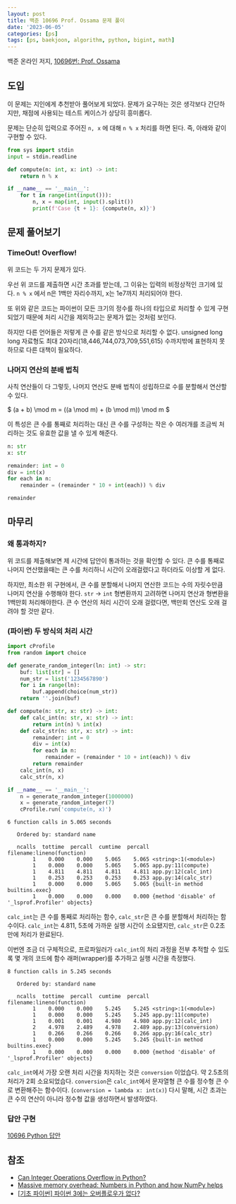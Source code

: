 ```yaml
---
layout: post
title: 백준 10696 Prof. Ossama 문제 풀이
date: '2023-06-05'
categories: [ps]
tags: [ps, baekjoon, algorithm, python, bigint, math]
---
```


백준 온라인 저지, [10696번: Prof. Ossama](https://www.acmicpc.net/problem/10696)

## 도입

이 문제는 지인에게 추천받아 풀어보게 되었다. 문제가 요구하는 것은 생각보다 간단하지만, 채점에 사용되는 테스트 케이스가 상당히 흥미롭다.

문제는 단순히 입력으로 주어진 `n, x` 에 대해 `n % x` 처리를 하면 된다. 즉, 아래와 같이 구현할 수 있다.

```python
from sys import stdin
input = stdin.readline

def compute(n: int, x: int) -> int:
    return n % x

if __name__ == '__main__':
    for t in range(int(input())):
        n, x = map(int, input().split())
        print(f'Case {t + 1}: {compute(n, x)}')
```

## 문제 풀어보기

### TimeOut! Overflow!

위 코드는 두 가지 문제가 있다.

우선 위 코드를 제출하면 시간 초과를 받는데, 그 이유는 입력의 비정상적인 크기에 있다. `n % x` 에서 n은 1백만 자리수까지, x는 1e7까지 처리되어야 한다.

또 위와 같은 코드는 파이썬이 모든 크기의 정수를 하나의 타입으로 처리할 수 있게 구현되었기 때문에 처리 시간을 제외하고는 문제가 없는 것처럼 보인다. 

하지만 다른 언어들은 저렇게 큰 수를 같은 방식으로 처리할 수 없다. unsigned long long 자료형도 최대 20자리(18,446,744,073,709,551,615) 수까지밖에 표현하지 못하므로 다른 대책이 필요하다.

### 나머지 연산의 분배 법칙

사칙 연산들이 다 그렇듯, 나머지 연산도 분배 법칙이 성립하므로 수를 분할해서 연산할 수 있다.

$
(a + b) \mod m = ((a \mod m) + (b \mod m)) \mod m
$

이 특성은 큰 수를 통째로 처리하는 대신 큰 수를 구성하는 작은 수 여러개를 조금씩 처리하는 것도 유효한 값을 낼 수 있게 해준다.

```python
n: str
x: str

remainder: int = 0
div = int(x)
for each in n:
    remainder = (remainder * 10 + int(each)) % div

remainder
```

## 마무리

### 왜 통과하지?

위 코드를 제출해보면 제 시간에 답안이 통과하는 것을 확인할 수 있다. 큰 수를 통째로 나머지 연산했을때는 큰 수를 처리하니 시간이 오래걸렸다고 하더라도 이상할 게 없다.  

하지만, 최소한 위 구현에서, 큰 수를 분할해서 나머지 연산한 코드는 수의 자릿수만큼 나머지 연산을 수행해야 한다. `str` → `int` 형변환까지 고려하면 나머지 연산과 형변환을 1백만회 처리해야한다. 큰 수 연산의 처리 시간이 오래 걸렸다면, 백만회 연산도 오래 걸려야 할 것만 같다.

### (파이썬) 두 방식의 처리 시간

```python
import cProfile
from random import choice

def generate_random_integer(ln: int) -> str:
    buf: list[str] = []
    num_str = list('1234567890')
    for i in range(ln):
        buf.append(choice(num_str))
    return ''.join(buf)

def compute(n: str, x: str) -> int:
    def calc_int(n: str, x: str) -> int:
        return int(n) % int(x)
    def calc_str(n: str, x: str) -> int:
        remainder: int = 0
        div = int(x)
        for each in n:
            remainder = (remainder * 10 + int(each)) % div
        return remainder
    calc_int(n, x)
    calc_str(n, x)

if __name__ == '__main__':
    n = generate_random_integer(1000000) 
    x = generate_random_integer(7)
    cProfile.run('compute(n, x)')
```

```
6 function calls in 5.065 seconds

   Ordered by: standard name

   ncalls  tottime  percall  cumtime  percall filename:lineno(function)
        1    0.000    0.000    5.065    5.065 <string>:1(<module>)
        1    0.000    0.000    5.065    5.065 app.py:11(compute)
        1    4.811    4.811    4.811    4.811 app.py:12(calc_int)
        1    0.253    0.253    0.253    0.253 app.py:14(calc_str)
        1    0.000    0.000    5.065    5.065 {built-in method builtins.exec}
        1    0.000    0.000    0.000    0.000 {method 'disable' of '_lsprof.Profiler' objects}
```

`calc_int`는 큰 수를 통째로 처리하는 함수, `calc_str`은 큰 수를 분할해서 처리하는 함수이다. `calc_int`는 4.811, 5초에 가까운 실행 시간이 소요됐지만, `calc_str`은 0.2초만에 처리가 완료된다.

이번엔 조금 더 구체적으로, 프로파일러가 `calc_int`의 처리 과정을 전부 추적할 수 있도록 몇 개의 코드에 함수 래퍼(wrapper)를 추가하고 실행 시간을 측정했다.

```
8 function calls in 5.245 seconds

   Ordered by: standard name

   ncalls  tottime  percall  cumtime  percall filename:lineno(function)
        1    0.000    0.000    5.245    5.245 <string>:1(<module>)
        1    0.000    0.000    5.245    5.245 app.py:11(compute)
        1    0.001    0.001    4.980    4.980 app.py:12(calc_int)
        2    4.978    2.489    4.978    2.489 app.py:13(conversion)
        1    0.266    0.266    0.266    0.266 app.py:16(calc_str)
        1    0.000    0.000    5.245    5.245 {built-in method builtins.exec}
        1    0.000    0.000    0.000    0.000 {method 'disable' of '_lsprof.Profiler' objects}
```

`calc_int`에서 가장 오랜 처리 시간을 차지하는 것은 `conversion` 이었습다. 약 2.5초의 처리가 2회 소요되었습다. `conversion`은 `calc_int`에서 문자열형 큰 수를 정수형 큰 수로 변환해주는 함수이다. (`conversion = lambda x: int(x)`) 다시 말해, 시간 초과는 큰 수의 연산이 아니라 정수형 값을 생성하면서 발생하였다.

### 답안 구현
[10696 Python 답안](https://github.com/ShapeLayer/training/blob/main/tasks/online_judge/baekjoon/python/10696.py)  

## 참조
* [Can Integer Operations Overflow in Python?](https://mortada.net/can-integer-operations-overflow-in-python.html)
* [Massive memory overhead: Numbers in Python and how NumPy helps](https://pythonspeed.com/articles/python-integers-memory/)
* [[기초 파이썬] 파이썬 3에는 오버플로우가 없다?](https://ahracho.github.io/posts/python/2017-05-09-python-integer-overflow/)
